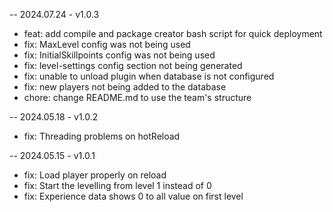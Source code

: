 -- 2024.07.24 - v1.0.3

- feat: add compile and package creator bash script for quick deployment
- fix: MaxLevel config was not being used
- fix: InitialSkillpoints config was not being used
- fix: level-settings config section not being generated
- fix: unable to unload plugin when database is not configured
- fix: new players not being added to the database
- chore: change README.md to use the team's structure

-- 2024.05.18 - v1.0.2

- fix: Threading problems on hotReload

-- 2024.05.15 - v1.0.1

- fix: Load player properly on reload
- fix: Start the levelling from level 1 instead of 0
- fix: Experience data shows 0 to all value on first level
